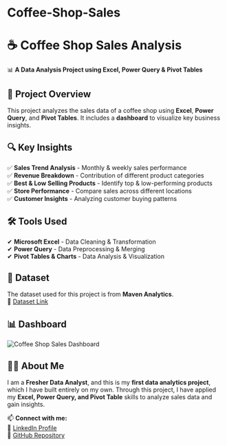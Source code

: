 # Coffee-Shop-Sales
# ☕ Coffee Shop Sales Analysis

📊 **A Data Analysis Project using Excel, Power Query & Pivot Tables**  

## 📌 Project Overview  
This project analyzes the sales data of a coffee shop using **Excel**, **Power Query**, and **Pivot Tables**. It includes a **dashboard** to visualize key business insights.

## 🔍 Key Insights  
✅ **Sales Trend Analysis** - Monthly & weekly sales performance  
✅ **Revenue Breakdown** - Contribution of different product categories  
✅ **Best & Low Selling Products** - Identify top & low-performing products  
✅ **Store Performance** - Compare sales across different locations  
✅ **Customer Insights** - Analyzing customer buying patterns  

## 🛠 Tools Used  
✔ **Microsoft Excel** - Data Cleaning & Transformation  
✔ **Power Query** - Data Preprocessing & Merging  
✔ **Pivot Tables & Charts** - Data Analysis & Visualization  

## 📂 Dataset  
The dataset used for this project is from **Maven Analytics**.  
🔗 [Dataset Link](https://mavenanalytics.io/data-playground?page=6&pageSize=5)  

## 📊 Dashboard  
![Coffee Shop Sales Dashboard](https://raw.githubusercontent.com/Punit-Kumawat/Coffee-Shop-Sales/main/dashboard.png)

## 👨‍💻 About Me  
I am a **Fresher Data Analyst**, and this is my **first data analytics project**, which I have built entirely on my own. Through this project, I have applied my **Excel, Power Query, and Pivot Table** skills to analyze sales data and gain insights.  

📫 **Connect with me:**  
🔗 [LinkedIn Profile](https://www.linkedin.com/in/punitkumawat/)  
🔗 [GitHub Repository](https://github.com/Punit-Kumawat/Coffee-Shop-Sales)  


